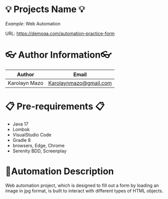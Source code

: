 
# 💡 Projects Name 💡

_Example_: Web Automation

URL: https://demoqa.com/automation-practice-form


# 👓 Author Information👓
|Author|Email|
|--|--|
| Karolayn Mazo |Karolaynmazo@gmail.com|

# 📋 Pre-requirements 📋

- Java 17
- Lombok
- VisualStudio Code
- Gradle 8
- browsers, Edge, Chrome
- Serenity BDD, Screenplay

# 🎨Automation Description

Web automation project, which is designed to fill out a form by loading an image in jpg format, is built to interact with different types of HTML objects.